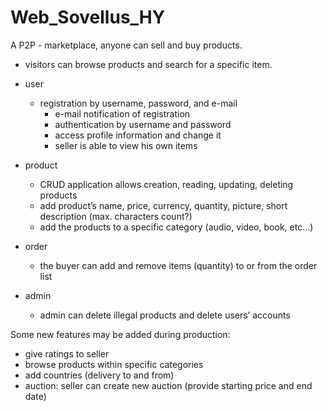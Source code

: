 # Web_Sovellus_HY

A P2P - marketplace, anyone can sell and buy products.
  * visitors can browse products and search for a specific item.

- user
  * registration by username, password, and e-mail
    * e-mail notification of registration
	* authentication by username and password
	* access profile information and change it
	* seller is able to view his own items

- product
	* CRUD application allows creation, reading, updating, deleting products
	* add product’s name, price, currency, quantity, picture, short description (max. characters count?)
	* add the products to a specific category (audio, video, book, etc…)

- order
  * the buyer can add and remove items (quantity) to or from the order list

- admin
	* admin can delete illegal products and delete users’ accounts


Some new features may be added during production:
- give ratings to seller
- browse products within specific categories
- add countries (delivery to and from)
- auction: seller can create new auction (provide starting price and end date)
